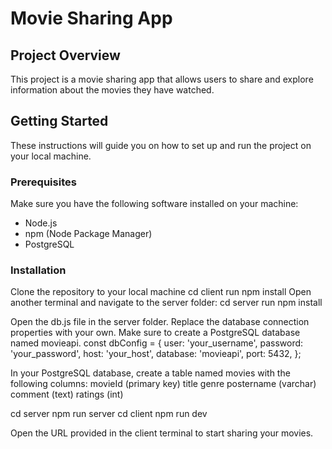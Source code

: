 # Movie Sharing App

## Project Overview

This project is a movie sharing app that allows users to share and explore information about the movies they have watched.

## Getting Started

These instructions will guide you on how to set up and run the project on your local machine.

### Prerequisites

Make sure you have the following software installed on your machine:

- Node.js
- npm (Node Package Manager)
- PostgreSQL

### Installation

 Clone the repository to your local machine
 cd client
 run npm install
 Open another terminal and navigate to the server folder:
 cd server
 run npm install

 Open the db.js file in the server folder. Replace the database connection properties with your own. Make sure to create a PostgreSQL database named movieapi.
 const dbConfig = {
  user: 'your_username',
  password: 'your_password',
  host: 'your_host',
  database: 'movieapi',
  port: 5432,
};

In your PostgreSQL database, create a table named movies with the following columns:
movieId (primary key)
title
genre
postername (varchar)
comment (text)
ratings (int)

cd server
npm run server
cd client
npm run dev

Open the URL provided in the client terminal to start sharing your movies.




 
